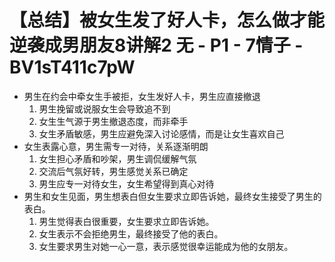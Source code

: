 # 【总结】被女生发了好人卡，怎么做才能逆袭成男朋友8讲解2 无 - P1 - 7情子 - BV1sT411c7pW

-   男生在约会中牵女生手被拒，女生发好人卡，男生应直接撤退
    1.  男生挽留或说服女生会导致追不到
    2.  女生生气源于男生撤退态度，而非牵手
    3.  女生矛盾敏感，男生应避免深入讨论感情，而是让女生喜欢自己
-   女生表露心意，男生需专一对待，关系逐渐明朗
    1.  女生担心矛盾和吵架，男生调侃缓解气氛
    2.  交流后气氛好转，男生感觉关系已确定
    3.  男生应专一对待女生，女生希望得到真心对待
-   男生和女生见面，男生想表白但女生要求立即告诉她，最终女生接受了男生的表白。
    1.  男生觉得表白很重要，女生要求立即告诉她。
    2.  女生表示不会拒绝男生，最终接受了他的表白。
    3.  女生要求男生对她一心一意，表示感觉很幸运能成为他的女朋友。
